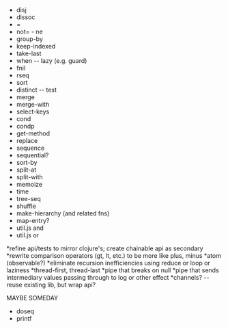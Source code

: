 * disj
* dissoc
* =
* not= - ne
* group-by
* keep-indexed
* take-last
* when -- lazy (e.g. guard)
* fnil
* rseq
* sort
* distinct -- test
* merge
* merge-with
* select-keys
* cond
* condp
* get-method
* replace
* sequence
* sequential?
* sort-by
* split-at
* split-with
* memoize
* time
* tree-seq
* shuffle
* make-hierarchy (and related fns)
* map-entry?
* util.js and
* util.js or

*refine api/tests to mirror clojure's; create chainable api as secondary
*rewrite comparison operators (gt, lt, etc.) to be more like plus, minus
*atom (observable?)
*eliminate recursion inefficiencies using reduce or loop or laziness
*thread-first, thread-last
*pipe that breaks on null
*pipe that sends intermediary values passing through to log or other effect
*channels? -- reuse existing lib, but wrap api?

MAYBE SOMEDAY
* doseq
* printf